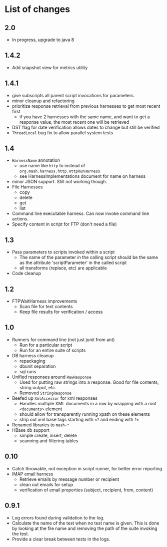 # List of changes #

## 2.0 ##
  * In progress, upgrade to java 8

## 1.4.2 ##
  * Add snapshot view for metrics utility

## 1.4.1 ##
  * give subscripts all parent script invocations for parameters.
  * minor cleanup and refactoring
  * prioritize response retrieval from previous harnesses to get most recent first
    * if you have 2 harnesses with the same name, and want to get a response value, the most recent one will be retrieved
  * DST flag for date verification allows dates to change but still be verified
  * `ThreadLocal` bug fix to allow parallel system tests

## 1.4 ##
  * `HarnessName` annotation
    * use name like `http` to instead of `org.mash.harness.http.HttpRunHarness`
    * see HarnessImplementations document for name on harness
  * minor JSON support.  Still not working though.
  * File Harnesses
    * copy
    * delete
    * get
    * list
  * Command line executable harness.  Can now invoke command line actions.
  * Specify content in script for FTP (don't need a file)

## 1.3 ##
  * Pass parameters to scripts invoked within a script
    * The name of the parameter in the calling script should be the same as the attribute 'scriptParameter' in the called script
    * all transforms (replace, etc) are applicable
  * Code cleanup

## 1.2 ##
  * FTPWaitHarness improvements
    * Scan file for text contents
    * Keep file results for verification / access

## 1.0 ##
  * Runners for command line (not just junit from ant)
    * Run for a particular script
    * Run for an entire suite of scripts
  * DB harness cleanup
    * repackaging
    * dbunit separation
    * sql runs
  * Unified responses around `RawResponse`
    * Used for putting raw strings into a response.  Good for file contents, string output, etc.
    * Removed `StringResponse`
  * Beefed up `XmlAccessor` for xml responses
    * Handles multiple XML documents in a row by wrapping with a root `<documents>` element
    * should allow for transparently running xpath on these elements
    * strip out xml base tags starting with `<?` and ending with `?>`
  * Renamed libraries to `mash-*`
  * HBase db support
    * simple create, insert, delete
    * scanning and filtering tables


## 0.10 ##
  * Catch throwable, not exception in script runner, for better error reporting
  * IMAP email harness
    * Retrieve emails by message number or recipient
    * clean out emails for setup
    * verification of email properties (subject, recipient, from, content)


## 0.9.1 ##
  * Log errors found during validation to the log.
  * Calculate the name of the test when no test name is given.  This is done by looking at the file name and removing the path of the suite invoking the test.
  * Provide a clear break between tests in the logs.
